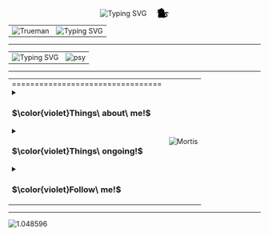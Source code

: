 

<p align="center" style="display: flex; justify-content: center; align-items: center; gap: 20px;">
  <img src="https://readme-typing-svg.demolab.com?font=IBM+Plex+Sans+JP&weight=500&size=50&duration=3000&pause=1000&color=FFB07C&center=true&vCenter=true&repeat=false&width=300&height=100&lines=%E6%B5%85+%E8%A6%8B+%E7%A7%8B+%E6%B8%A1" alt="Typing SVG" style="align-self: center;">
  <img src="./image/mini-cat.gif" alt="minicat" style="align-self: center;">
</p>

<table>
  <tr>
    <td>
      <img src="https://c.tenor.com/psw8n-2wuq4AAAAd/tenor.gif" width=220 alt="Trueman" >
    </td>
    <td>
      <img src="https://readme-typing-svg.demolab.com?font=Fira+Code&size=28&pause=1000&color=F6D1D1&background=FF7F5000&center=true&vCenter=true&width=800&lines=Good+morning!;And+in+case+I+don't+see+ya;Good+afternoon%2C+good+evening%2C+and+good+night!" alt="Typing SVG">    
    </td>
  </tr>
</table>

* * *

<table>
  <tr>
    <td>
      <img 
        src="https://readme-typing-svg.demolab.com?font=Open+Sans&weight=450&duration=3000&pause=600&color=FFFFFF&color2=FFB07C&background=00000050&vCenter=true&multiline=true&repeat=false&width=600&height=320&lines=Hi%2C+I'm+AsamiAkito+aka+Jerriff+Liu;Compsci+student+of+University+of+Auckland;My+parents+tried+to+make+me+work+in+a+bank;But+as+you+can+see+here's+where+I+am;Don't+tell+my+parents+about+all+these;They+do+not+know+how+to+find+this+page;To+make+them+proud+I+will+work+in+that+bank;I+play+games+sometimes+that+they+also+have+no+clue+of;But+it's+fine%2C+don't+push+yourself+too+hard;Life+moves+on+and+you+will+move+on;Stick+with+your+destination+and+let+it+go+of+the+rest;Do+never+forget%3A+El+Psy+Congroo" 
        alt="Typing SVG">
    </td>
    <td>
      <img src="https://c.tenor.com/S4JFXWlp2BEAAAAC/tenor.gif" alt="psy">
    </td>
  </tr>
</table>



* * *
<table>
  <tr>
    <td>
      =================================
      <details>
  <summary><h3>$\color{violet}Things\ about\ me!$</summary>
    The anime I'm currently watching is <a href="https://myanimelist.net/anime/56653/BanG_Dream_Ave_Mujica"><span>Ave Mujica</span></a>🎎 <br> 
    My favorite music is <a href="https://www.youtube.com/watch?v=Ap0huJwyT7g"><span>Fairy Town</span></a>🏰 <br> 
    My favorite city is <a href="https://en.wikipedia.org/wiki/Brisbane"><span>Brisbane</span></a>🎡<br>
    My favorite character is <a href="https://zh.moegirl.org.cn/%E7%92%83%E7%92%83%E5%AD%90"><span>Ririko</span></a>🖌️
  </details>
  <details>
    <summary><h3>$\color{violet}Things\ ongoing!$</h3></summary>
      <p>
    <code>▓▓░░░░░░░ Japanese 20%</code><br>
    <code>▓▓▓░░░░░░ Java 30%</code><br>
    <code>▓▓▓▓░░░░░ HTML 40%</code><br>
    <code>▓░░░░░░░░ CSS 10%</code><br>
    <code>▓░░░░░░░░ Git 10%</code><br>
    <code>▓▓▓▓░░░░░ Markdown 40%</code><br>
    <code>▓▓▓▓▓▓▓░░ Latex 80%</code><br>
    <code>▓▓▓░░░░░░ R 30%</code><br>
    <code>▓▓▓▓▓▓▓░░ Python 80%</code><br>
    <code>▓░░░░░░░░ SpringBoot 10%</code><br>
    Doing schoolwork<br>
    Looking for girlfriend <strike>(I'm forced to do so)</strike><br>
    Looking for jobs <strike>(not that bank)</strike><br>
    Hitting the gym <strike>(not that often)</strike><br>
    Putting on weight <strike>(does't seem to work)</strike><br>
    Catching up on missed animes (currently: K-ON)
      </p>
    </details>
  <details>
    <summary><h3>$\color{violet}Follow\ me!$</h3></summary>
      <a href="https://space.bilibili.com/36023418"><code><img height="40" src="./image/bilibili.png" ></code></a>
      <a href="https://www.youtube.com/@Asami_Akito"><code><img height="40" src="./image/youtube.png"></code></a>
      <a href="./image/vx.png"><code><img height="40" src="./image/wechat.png"></code></a>
  </details>
    </td>
    <td>
      <img  src="https://c.tenor.com/Fi50xWHQnqsAAAAC/tenor.gif" width=580 alt="Mortis">
    </td>
  </tr>
</table>

  

  


* * *

  <img src="./image/nixie clock.gif" width="1000" alt="1.048596">
